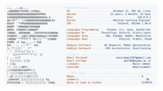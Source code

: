 <picture>
  <source srcset="https://raw.githubusercontent.com/mmazinjameel/mmazinjameel/main/dark_mode.svg?v=1742530324" media="(prefers-color-scheme: dark)">
  <img src="https://raw.githubusercontent.com/mmazinjameel/mmazinjameel/main/light_mode.svg?v=1742530324">
</picture>
